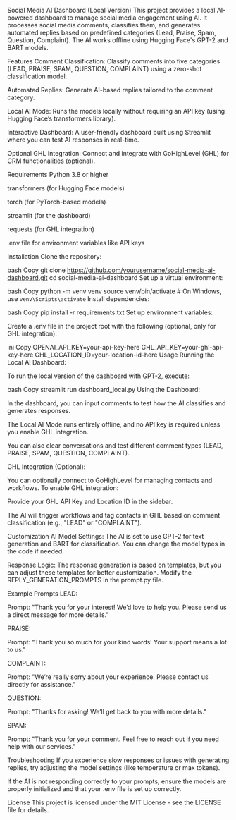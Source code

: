 Social Media AI Dashboard (Local Version)
This project provides a local AI-powered dashboard to manage social media engagement using AI. It processes social media comments, classifies them, and generates automated replies based on predefined categories (Lead, Praise, Spam, Question, Complaint). The AI works offline using Hugging Face's GPT-2 and BART models.

Features
Comment Classification: Classify comments into five categories (LEAD, PRAISE, SPAM, QUESTION, COMPLAINT) using a zero-shot classification model.

Automated Replies: Generate AI-based replies tailored to the comment category.

Local AI Mode: Runs the models locally without requiring an API key (using Hugging Face’s transformers library).

Interactive Dashboard: A user-friendly dashboard built using Streamlit where you can test AI responses in real-time.

Optional GHL Integration: Connect and integrate with GoHighLevel (GHL) for CRM functionalities (optional).

Requirements
Python 3.8 or higher

transformers (for Hugging Face models)

torch (for PyTorch-based models)

streamlit (for the dashboard)

requests (for GHL integration)

.env file for environment variables like API keys

Installation
Clone the repository:

bash
Copy
git clone https://github.com/yourusername/social-media-ai-dashboard.git
cd social-media-ai-dashboard
Set up a virtual environment:

bash
Copy
python -m venv venv
source venv/bin/activate  # On Windows, use `venv\Scripts\activate`
Install dependencies:

bash
Copy
pip install -r requirements.txt
Set up environment variables:

Create a .env file in the project root with the following (optional, only for GHL integration):

ini
Copy
OPENAI_API_KEY=your-api-key-here
GHL_API_KEY=your-ghl-api-key-here
GHL_LOCATION_ID=your-location-id-here
Usage
Running the Local AI Dashboard:

To run the local version of the dashboard with GPT-2, execute:

bash
Copy
streamlit run dashboard_local.py
Using the Dashboard:

In the dashboard, you can input comments to test how the AI classifies and generates responses.

The Local AI Mode runs entirely offline, and no API key is required unless you enable GHL integration.

You can also clear conversations and test different comment types (LEAD, PRAISE, SPAM, QUESTION, COMPLAINT).

GHL Integration (Optional):

You can optionally connect to GoHighLevel for managing contacts and workflows. To enable GHL integration:

Provide your GHL API Key and Location ID in the sidebar.

The AI will trigger workflows and tag contacts in GHL based on comment classification (e.g., "LEAD" or "COMPLAINT").

Customization
AI Model Settings: The AI is set to use GPT-2 for text generation and BART for classification. You can change the model types in the code if needed.

Response Logic: The response generation is based on templates, but you can adjust these templates for better customization. Modify the REPLY_GENERATION_PROMPTS in the prompt.py file.

Example Prompts
LEAD:

Prompt: "Thank you for your interest! We’d love to help you. Please send us a direct message for more details."

PRAISE:

Prompt: "Thank you so much for your kind words! Your support means a lot to us."

COMPLAINT:

Prompt: "We’re really sorry about your experience. Please contact us directly for assistance."

QUESTION:

Prompt: "Thanks for asking! We’ll get back to you with more details."

SPAM:

Prompt: "Thank you for your comment. Feel free to reach out if you need help with our services."

Troubleshooting
If you experience slow responses or issues with generating replies, try adjusting the model settings (like temperature or max tokens).

If the AI is not responding correctly to your prompts, ensure the models are properly initialized and that your .env file is set up correctly.

License
This project is licensed under the MIT License - see the LICENSE file for details.


